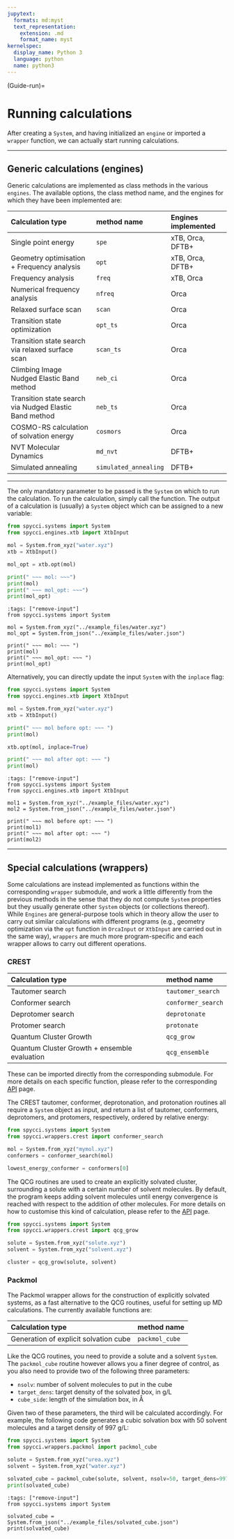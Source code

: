 ```yaml
---
jupytext:
  formats: md:myst
  text_representation:
    extension: .md
    format_name: myst
kernelspec:
  display_name: Python 3
  language: python
  name: python3
---
```


(Guide-run)=
# Running calculations

After creating a `System`, and having initialized an `engine` or imported a `wrapper` function, we can actually start running calculations.

---

## Generic calculations (engines)

Generic calculations are implemented as class methods in the various `engines`. The available options, the class method name, and the engines for which they have been implemented are:

|  Calculation type  |  method name  |  Engines implemented  |
|  :---  |  :---  |  :---  |
|  Single point energy  |  `spe`  |  xTB, Orca, DFTB+  |
|  Geometry optimisation + Frequency analysis  |  `opt`  |  xTB, Orca, DFTB+  |
|  Frequency analysis  |  `freq` |  xTB, Orca  |
|  Numerical frequency analysis  |  `nfreq` |  Orca  |
|  Relaxed surface scan  |  `scan` |  Orca  |
|  Transition state optimization  |  `opt_ts` |  Orca  |
|  Transition state search via relaxed surface scan  |  `scan_ts` |  Orca  |
|  Climbing Image Nudged Elastic Band method  |  `neb_ci` |  Orca  |
|  Transition state search via Nudged Elastic Band method  |  `neb_ts` |  Orca  |
|  COSMO-RS calculation of solvation energy | `cosmors` | Orca |
|  NVT Molecular Dynamics  |  `md_nvt` |  DFTB+  |
|  Simulated annealing  |  `simulated_annealing` |  DFTB+  |

---

The only mandatory parameter to be passed is the `System` on which to run the calculation. To run the calculation, simply call the function. The output of a calculation is (usually) a `System` object which can be assigned to a new variable:

```python
from spycci.systems import System
from spycci.engines.xtb import XtbInput

mol = System.from_xyz("water.xyz")
xtb = XtbInput()

mol_opt = xtb.opt(mol)

print(" ~~~ mol: ~~~")
print(mol)
print(" ~~~ mol_opt: ~~~")
print(mol_opt)
```

```{code-cell} python
:tags: ["remove-input"]
from spycci.systems import System

mol = System.from_xyz("../example_files/water.xyz")
mol_opt = System.from_json("../example_files/water.json")

print(" ~~~ mol: ~~~ ")
print(mol)
print(" ~~~ mol_opt: ~~~ ")
print(mol_opt)
```

Alternatively, you can directly update the input `System` with the `inplace` flag:

```python
from spycci.systems import System
from spycci.engines.xtb import XtbInput

mol = System.from_xyz("water.xyz")
xtb = XtbInput()

print(" ~~~ mol before opt: ~~~ ")
print(mol)

xtb.opt(mol, inplace=True)

print(" ~~~ mol after opt: ~~~ ")
print(mol)
```

```{code-cell} python
:tags: ["remove-input"]
from spycci.systems import System
from spycci.engines.xtb import XtbInput

mol1 = System.from_xyz("../example_files/water.xyz")
mol2 = System.from_json("../example_files/water.json")

print(" ~~~ mol before opt: ~~~ ")
print(mol1)
print(" ~~~ mol after opt: ~~~ ")
print(mol2)
```

---

## Special calculations (wrappers)

Some calculations are instead implemented as functions within the corresponding `wrapper` submodule, and work a little differently from the previous methods in the sense that they do not compute `System` properties but they usually generate other `System` objects (or collections thereof). While `Engines` are general-purpose tools which in theory allow the user to carry out similar calculations with different programs (e.g., geometry optimization via the `opt` function in `OrcaInput` or `XtbInput` are carried out in the same way), `wrappers` are much more program-specific and each wrapper allows to carry out different operations.

### CREST

|  Calculation type  |  method name  | 
|  :---  |  :---  | 
|  Tautomer search  |  `tautomer_search`  | 
|  Conformer search  |  `conformer_search`  |
|  Deprotomer search  |  `deprotonate` |
|  Protomer search  |  `protonate` | 
|  Quantum Cluster Growth  |  `qcg_grow` |
|  Quantum Cluster Growth + ensemble evaluation  |  `qcg_ensemble` |


These can be imported directly from the corresponding submodule. For more details on each specific function, please refer to the corresponding [API](API-wrappers-crest) page.

The CREST tautomer, conformer, deprotonation, and protonation routines all require a `System` object as input, and return a list of tautomer, conformers, deprotomers, and protomers, respectively, ordered by relative energy:

```python
from spycci.systems import System
from spycci.wrappers.crest import conformer_search

mol = System.from_xyz("mymol.xyz")
conformers = conformer_search(mol)

lowest_energy_conformer = conformers[0]
```

The QCG routines are used to create an explicitly solvated cluster, surrounding a solute with a certain number of solvent molecules. By default, the program keeps adding solvent molecules until energy convergence is reached with respect to the addition of other molecules. For more details on how to customise this kind of calculation, please refer to the [API](API-wrappers-crest) page.

```python
from spycci.systems import System
from spycci.wrappers.crest import qcg_grow

solute = System.from_xyz("solute.xyz")
solvent = System.from_xyz("solvent.xyz")

cluster = qcg_grow(solute, solvent)
```

### Packmol

The Packmol wrapper allows for the construction of explicitly solvated systems, as a fast alternative to the QCG routines, useful for setting up MD calculations. The currently available functions are:

|  Calculation type  |  method name  | 
|  :---  |  :---  | 
|  Generation of explicit solvation cube  |  `packmol_cube`  | 

Like the QCG routines, you need to provide a solute and a solvent `System`. The `packmol_cube` routine however allows you a finer degree of control, as you also need to provide two of the following three parameters:

  * `nsolv`: number of solvent molecules to put in the cube
  * `target_dens`: target density of the solvated box, in g/L
  * `cube_side`: length of the simulation box, in Å

Given two of these parameters, the third will be calculated accordingly. For example, the following code generates a cubic solvation box with 50 solvent molecules and a target density of 997 g/L:

```python
from spycci.systems import System
from spycci.wrappers.packmol import packmol_cube

solute = System.from_xyz("urea.xyz")
solvent = System.from_xyz("water.xyz")

solvated_cube = packmol_cube(solute, solvent, nsolv=50, target_dens=997)
print(solvated_cube)
```

```{code-cell} python
:tags: ["remove-input"]
from spycci.systems import System

solvated_cube = System.from_json("../example_files/solvated_cube.json")
print(solvated_cube)
```
